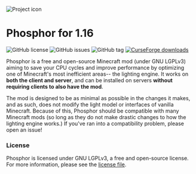 
![Project icon](https://github.com/thepwrtank18/phosphor-forge/blob/1.15.x/dev/doc/logo.png)

# Phosphor for 1.16
![GitHub license](https://img.shields.io/github/license/thepwrtank18/phosphor-forge.svg)
![GitHub issues](https://img.shields.io/github/issues/thepwrtank18/phosphor-forge.svg)
![GitHub tag](https://img.shields.io/github/tag/thepwrtank18/phosphor-forge.svg)
[![CurseForge downloads](http://cf.way2muchnoise.eu/full_318255_downloads.svg)](https://minecraft.curseforge.com/projects/phosphor-forge)

Phosphor is a free and open-source Minecraft mod (under GNU LGPLv3) aiming to save your CPU cycles and improve performance by optimizing one of Minecraft's most inefficient areas-- the lighting engine.
It works on **both the client and server**, and can be installed on servers **without requiring clients to also have the mod**.

The mod is designed to be as minimal as possible in the changes it makes, and as such, does not modify the light model or interfaces of vanilla Minecraft. Because of this, Phosphor should be compatible
with many Minecraft mods (so long as they do not make drastic changes to how the lighting engine works.) If you've ran into a compatibility problem, please open an issue!

### License

Phosphor is licensed under GNU LGPLv3, a free and open-source license. For more information, please see the [license file](https://github.com/thepwrtank18/phosphor-forge/blob/1.15.x/dev/LICENSE).
